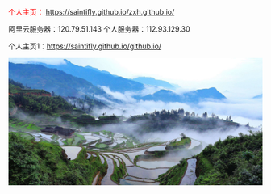 <span style="color: red">个人主页：</span> https://saintifly.github.io/zxh.github.io/

阿里云服务器：120.79.51.143
个人服务器：112.93.129.30

个人主页1：https://saintifly.github.io/github.io/

![个人图片](https://github.com/saintifly/zxh.github.io/raw/master/Screenshots/timg.jpg)
